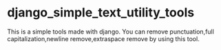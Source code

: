 # django_simple_text_utility_tools
This is a simple tools made with django. You can remove punctuation,full capitalization,newline remove,extraspace remove by using this tool. 
